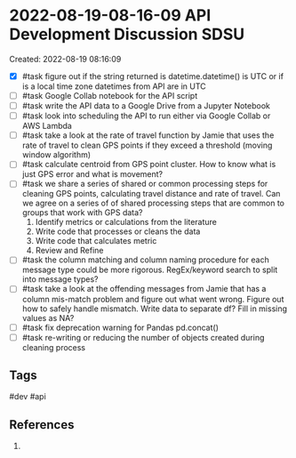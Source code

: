 # 2022-08-19-08-16-09 API Development Discussion SDSU
Created: 2022-08-19 08:16:09

- [x] #task figure out if the string returned is datetime.datetime() is UTC or if is a local time zone
	datetimes from API are in UTC
- [ ] #task Google Collab notebook for the API script
- [ ] #task write the API data to a Google Drive from a Jupyter Notebook
- [ ] #task look into scheduling the API to run either via Google Collab or AWS Lambda
- [ ] #task take a look at the rate of travel function by Jamie that uses the rate of travel to clean GPS points if they exceed a threshold (moving window algorithm)
- [ ] #task calculate centroid from GPS point cluster. How to know what is just GPS error and what is movement?
- [ ] #task we share a series of shared or common processing steps for cleaning GPS points, calculating travel distance and rate of travel. Can we agree on a series of of shared processing steps that are common to groups that work with GPS data?
	1. Identify metrics or calculations from the literature
	2. Write code that processes or cleans the data
	3. Write code that calculates metric
	4. Review and Refine
- [ ] #task the column matching and column naming procedure for each message type could be more rigorous. RegEx/keyword search to split into message types?
- [ ] #task take a look at the offending messages from Jamie that has a column mis-match problem and figure out what went wrong. Figure out how to safely handle mismatch. Write data to separate df? Fill in missing values as NA?
- [ ] #task fix deprecation warning for Pandas pd.concat() 
- [ ] #task re-writing or reducing the number of objects created during cleaning process

## Tags
#dev #api

## References
1. 